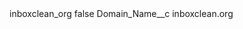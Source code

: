 <?xml version="1.0" encoding="UTF-8"?>
<CustomMetadata xmlns="http://soap.sforce.com/2006/04/metadata" xmlns:xsi="http://www.w3.org/2001/XMLSchema-instance" xmlns:xsd="http://www.w3.org/2001/XMLSchema">
    <label>inboxclean_org</label>
    <protected>false</protected>
    <values>
        <field>Domain_Name__c</field>
        <value xsi:type="xsd:string">inboxclean.org</value>
    </values>
</CustomMetadata>
